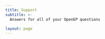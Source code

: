 ```yaml
---
title: Support
subtitle: >-
  Answers for all of your OpenEP questions

layout: page
---
```


<div id='discourse-comments'></div>

<script type="text/javascript">
  DiscourseEmbed = { discourseUrl: 'https://openep.trydiscourse.com/',
                     discourseEmbedUrl: 'openep.io/support' };

  (function() {
    var d = document.createElement('script'); d.type = 'text/javascript'; d.async = true;
    d.src = DiscourseEmbed.discourseUrl + 'javascripts/embed.js';
    (document.getElementsByTagName('head')[0] || document.getElementsByTagName('body')[0]).appendChild(d);
  })();
</script>
